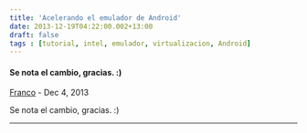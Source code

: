 ```yaml
---
title: 'Acelerando el emulador de Android'
date: 2013-12-19T04:22:00.002+13:00
draft: false
tags : [tutorial, intel, emulador, virtualizacion, Android]
---
```


#### Se nota el cambio, gracias. :)
[Franco](http://codenatic.com "noreply@blogger.com") - <time datetime="2013-12-19T04:47:28.930+13:00">Dec 4, 2013</time>

Se nota el cambio, gracias. :)
<hr />
